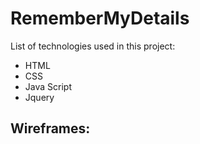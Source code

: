 # RememberMyDetails 
List of technologies used in this project:
- HTML
- CSS 
- Java Script
- Jquery

## Wireframes:
